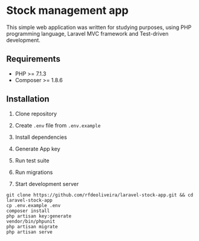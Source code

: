 # Stock management app

This simple web application was written for studying purposes, using PHP programming language, Laravel MVC framework and Test-driven development.


## Requirements

* PHP >= 7.1.3 
* Composer >= 1.8.6


## Installation

1. Clone repository

1. Create `.env` file from `.env.example`

1. Install dependencies

1. Generate App key

1. Run test suite

1. Run migrations

1. Start development server


```console
git clone https://github.com/rfdeoliveira/laravel-stock-app.git && cd laravel-stock-app
cp .env.example .env
composer install
php artisan key:generate
vendor/bin/phpunit
php artisan migrate
php artisan serve
```
